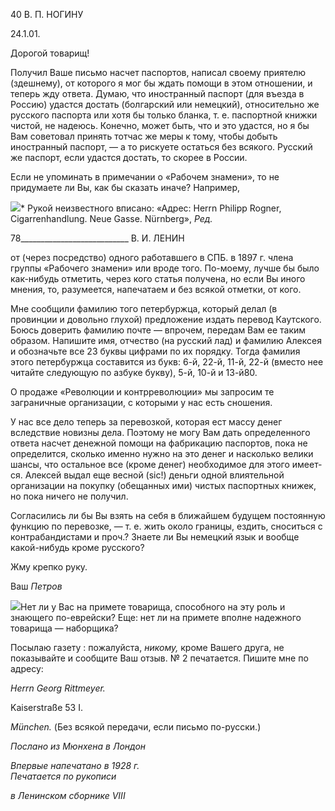 40 В. П. НОГИНУ

24.1.01.

Дорогой товарищ!

Получил Ваше письмо насчет паспортов, написал своему приятелю (здешнему), от которого я мог бы ждать помощи в этом отношении, и теперь жду ответа. Думаю, что иностранный паспорт (для въезда в Россию) удастся достать (болгарский или немец­кий), относительно же русского паспорта или хотя бы только бланка, т. е. паспортной книжки чистой, не надеюсь. Конечно, может быть, что и это удастся, но я бы Вам сове­товал принять тотчас же меры к тому, чтобы добыть иностранный паспорт, — а то рис­куете остаться без всякого. Русский же паспорт, если удастся достать, то скорее в Рос­сии.

Если не упоминать в примечании о «Рабочем знамени», то не придумаете ли Вы, как бы сказать иначе? Например,

![](file:///C:/Users/bot32/AppData/Local/Temp/msohtmlclip1/01/clip_image001.png)* Рукой неизвестного вписано: «Адрес: Herrn Philipp Rogner, Cigarrenhandlung. Neue Gasse. Nürnberg», _Ред._

  

78___________________________ В. И. ЛЕНИН

от (через посредство) одного работавшего в СПБ. в 1897 г. члена группы «Рабочего знамени» или вроде того. По-моему, лучше бы было как-нибудь отметить, через кого статья получена, но если Вы иного мнения, то, разумеется, напечатаем и без всякой от­метки, от кого.

Мне сообщили фамилию того петербуржца, который делал (в провинции и довольно глухой) предложение издать перевод Каутского. Боюсь доверить фамилию почте — впрочем, передам Вам ее таким образом. Напишите имя, отчество (на русский лад) и фамилию Алексея и обозначьте все 23 буквы цифрами по их порядку. Тогда фамилия этого петербуржца составится из букв: 6-й, 22-й, 11-й, 22-й (вместо нее читайте сле­дующую по азбуке букву), 5-й, 10-й и 13-й80.

О продаже «Революции и контрреволюции» мы запросим те заграничные организа­ции, с которыми у нас есть сношения.

У нас все дело теперь за перевозкой, которая ест массу денег вследствие новизны дела. Поэтому не могу Вам дать определенного ответа насчет денежной помощи на фабрикацию паспортов, пока не определится, сколько именно нужно на это денег и на­сколько велики шансы, что остальное все (кроме денег) необходимое для этого имеет­ся. Алексей выдал еще весной (sic!) деньги одной влиятельной организации на покупку (обещанных ими) чистых паспортных книжек, но пока ничего не получил.

Согласились ли бы Вы взять на себя в ближайшем будущем постоянную функцию по перевозке, — т. е. жить около границы, ездить, сноситься с контрабандистами и проч.? Знаете ли Вы немецкий язык и вообще какой-нибудь кроме русского?

Жму крепко руку.

Ваш _Петров_

![](file:///C:/Users/bot32/AppData/Local/Temp/msohtmlclip1/01/clip_image002.png)Нет ли у Вас на примете товарища, способного на эту роль и знающего по-еврейски? Еще: нет ли на примете вполне надежного товарища — наборщика?

Посылаю газету : пожалуйста, _никому,_ кроме Вашего друга, не показывайте и сооб­щите Ваш отзыв. № 2 печатается. Пишите мне по адресу:

_Herrn Georg Rittmeyer._

Kaiserstraße 53 I.

_München._ (Без всякой передачи, если письмо по-русски.)

_Послано из Мюнхена в Лондон_

_Впервые напечатано в 1928 г.                                                                     Печатается по рукописи_

_в Ленинском сборнике_ _VIII_